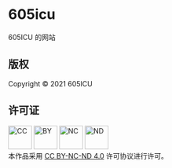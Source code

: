 # 605icu
605ICU 的网站

## 版权
Copyright &copy; 2021 605ICU

## 许可证
[<img src="https://mirrors.creativecommons.org/presskit/icons/cc.png" alt="CC" width="48" />](https://creativecommons.org/licenses/by-nc-nd/4.0/deed.zh-Hans) [<img src="https://mirrors.creativecommons.org/presskit/icons/by.png" alt="BY" width="48" />](https://creativecommons.org/licenses/by-nc-nd/4.0/deed.zh-Hans) [<img src="https://mirrors.creativecommons.org/presskit/icons/nc-jp.png" alt="NC" width="48" />](https://creativecommons.org/licenses/by-nc-nd/4.0/deed.zh-Hans) [<img src="https://mirrors.creativecommons.org/presskit/icons/nd.png" alt="ND" width="48" />](https://creativecommons.org/licenses/by-nc-nd/4.0/deed.zh-Hans)  
本作品采用 [CC BY-NC-ND 4.0](https://creativecommons.org/licenses/by-nc-nd/4.0/deed.zh-Hans) 许可协议进行许可。

